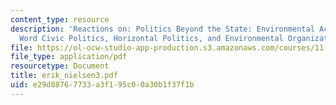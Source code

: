 ```yaml
---
content_type: resource
description: 'Reactions on: Politics Beyond the State: Environmental Activism and
  Word Civic Politics, Horizontal Politics, and Environmental Organizations.'
file: https://ol-ocw-studio-app-production.s3.amazonaws.com/courses/11-363-civil-society-and-the-environment-spring-2005/e29d88767733a3f195c00a30b1f37f1b_erik_nielsen3.pdf
file_type: application/pdf
resourcetype: Document
title: erik_nielsen3.pdf
uid: e29d8876-7733-a3f1-95c0-0a30b1f37f1b
---
```

